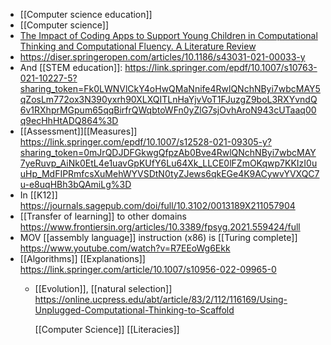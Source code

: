 - [[Computer science education]]
- [[Computer science]]
- [The Impact of Coding Apps to Support Young Children in Computational Thinking and Computational Fluency. A Literature Review](https://www.frontiersin.org/articles/10.3389/feduc.2021.657895/full)
- https://diser.springeropen.com/articles/10.1186/s43031-021-00033-y
- And [[STEM education]]:
  https://link.springer.com/epdf/10.1007/s10763-021-10227-5?sharing_token=Fk0LWNVlCkY4oHwQMaNnife4RwlQNchNByi7wbcMAY5qZosLm772ox3N390yxrh90XLXQITLnHaYjvVoT1FJuzgZ9boL3RXYvndQ6v1RXhprMGpum65qqBirfrQWqbtoWFn0yZlG7sjOvhAroN943cUTaaq00q9ecHhHtADQ864%3D
- [[Assessment]][[Measures]]
  https://link.springer.com/epdf/10.1007/s12528-021-09305-y?sharing_token=0mJrQDJDFGkwgQfpzAb0Bve4RwlQNchNByi7wbcMAY7yeRuvp_AiNk0EtL4e1uavGpKUfY6Lu64Xk_LLCE0lFZmOKqwp7KKIzI0uuHp_MdFIPRmfcsXuMehWYVSDtN0tyZJews6qkEGe4K9ACywvYVXQC7u-e8uqHBh3bQAmiLg%3D
- In [[K12]]
  https://journals.sagepub.com/doi/full/10.3102/0013189X211057904
- [[Transfer of learning]] to other
  domains
  https://www.frontiersin.org/articles/10.3389/fpsyg.2021.559424/full
- MOV [[assembly language]] instruction
  (x86) is [[Turing complete]]
  https://www.youtube.com/watch?v=R7EEoWg6Ekk
- [[Algorithms]]
  [[Explanations]]
  https://link.springer.com/article/10.1007/s10956-022-09965-0
	- [[Evolution]],  [[natural     selection]]
	  https://online.ucpress.edu/abt/article/83/2/112/116169/Using-Unplugged-Computational-Thinking-to-Scaffold
	  
	  [[Computer Science]]
	  [[Literacies]]